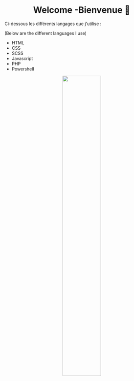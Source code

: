 <!-- Description-->
<h1 align="center">Welcome -Bienvenue 👋</h1>  

<p>Ci-dessous les différents langages que j'utilise :</p>  
<p>(Below are the different languages ​​I use)</p>  
<ul>
    <li>HTML</li>
    <li>CSS</li>
    <li>SCSS</li>
    <li>Javascript</li>
    <li>PHP</li>
    <li>Powershell</li>
</ul>

<p align="center">
    <img width="50%" src="https://media0.giphy.com/media/v1.Y2lkPTc5MGI3NjExZ2Fqa3pkZjVsZm9ycGN6d3hvYXVzMWhzcDNqMnhxOW9vb2JpdmNyMiZlcD12MV9pbnRlcm5hbF9naWZfYnlfaWQmY3Q9Zw/FcqKy4Kj7XOK0hCW4g/giphy.gif" />
</p>
<!--

Here are some ideas to get you started:
- 🔭 I’m currently working on ...
- 🌱 I’m currently learning ...
- 👯 I’m looking to collaborate on ...
- 🤔 I’m looking for help with ...
- 💬 Ask me about ...
- 📫 How to reach me: ...
- 😄 Pronouns: ...
- ⚡ Fun fact: ...
-->
